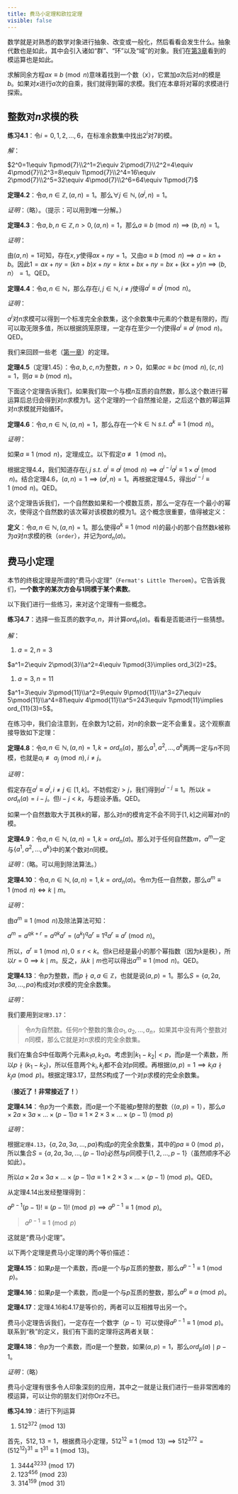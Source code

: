 ```yaml
---
title: 费马小定理和欧拉定理
visible: false
---
```


数学就是对熟悉的数学对象进行抽象、改变或一般化，然后看看会发生什么。抽象代数也是如此，其中会引入诸如“群”、“环”以及“域”的对象。我们在[第3章](../modulo)看到的模运算也是如此。

求解同余方程$ax\equiv b\pmod{n}$意味着找到一个数（$x$），它累加$a$次后对$n$的模是$b$。如果对$x$进行$a$次的自乘，我们就得到幂的求模。我们在本章将对幂的求模进行探索。

## 整数对$n$求模的秩

**练习4.1**：令$i=0, 1, 2, ..., 6$，在标准余数集中找出$2^i$对$7$的模。

*解*：

$2^0=1\equiv 1\pmod{7}\\2^1=2\equiv 2\pmod{7}\\2^2=4\equiv 4\pmod{7}\\2^3=8\equiv 1\pmod{7}\\2^4=16\equiv 2\pmod{7}\\2^5=32\equiv 4\pmod{7}\\2^6=64\equiv 1\pmod{7}$

**定理4.2**：令$a, n\in \mathbb{Z}, (a, n)=1$。那么$\forall j\in\mathbb{N}, (a^j, n)=1$。

*证明*：（略）。（提示：可以用到唯一分解。）

**定理4.3**：令$a, b, n\in\mathbb{Z}, n\gt 0, (a, n)=1$，那么$a\equiv b\pmod{n}\implies (b, n)=1$。

*证明*：

由$(a, n)=1$可知，存在$x, y$使得$ax+ny=1$。又由$a\equiv b\pmod{n}\implies a=kn+b$。因此$1=ax+ny=(kn+b)x+ny=knx+bx+ny=bx+(kx+y)n\implies (b, n）=1$。QED。

**定理4.4**：令$a, n\in\mathbb{N}$，那么存在$i, j\in\mathbb{N}, i\ne j$使得$a^i\equiv a^j\pmod{n}$。

*证明*：

$a^i$对$n$求模可以得到一个标准完全余数集，这个余数集中元素的个数是有限的，而$j$可以取无限多值，所以根据鸽笼原理，一定存在至少一个$j$使得$a^i\equiv a^j\pmod{n}$。QED。

我们来回顾一些老（[第一章](../divide)）的定理。

**定理4.5**（定理1.45）：令$a, b, c, n$为整数，$n\gt0$，如果$ac\equiv bc\pmod{n}, (c, n)=1$，则$a\equiv b\pmod{n}$。

下面这个定理告诉我们，如果我们取一个与模$n$互质的自然数，那么这个数进行幂运算后总归会得到对$n$求模为1。这个定理的一个自然推论是，之后这个数的幂运算对$n$求模就开始循环。

**定理4.6**：令$a, n\in\mathbb{N}, (a, n)=1$，那么存在一个$k\in\mathbb{N}\:s.t.\:a^k\equiv 1\pmod{n}$。

*证明*：

如果$a\equiv 1\pmod{n}$，定理成立。以下假定$a\not\equiv 1\pmod{n}$。

根据定理4.4，我们知道存在$i, j\:s.t.\:a^i\equiv a^j\pmod{n}\implies a^{i-j}a^j\equiv 1\times a^j\pmod{n}$。结合定理4.6，$(a, n)=1\implies (a^j, n)=1$。再根据定理4.5，得出$a^{i-j}\equiv 1\pmod{n}$。QED。

这个定理告诉我们，一个自然数如果和一个模数互质，那么一定存在一个最小的幂次，使得这个自然数的该次幂对该模数的模为1。这个概念很重要，值得被定义：

**定义**：令$a, n\in \mathbb{N}, (a, n)=1$。那么使得$a^k\equiv 1\pmod{n}$的最小的那个自然数$k$被称为$a$对$n$求模的秩（`order`），并记为$ord_n(a)$。

## 费马小定理

本节的终极定理是所谓的“费马小定理”（`Fermat's Little Theroem`）。它告诉我们，**一个数字的某次方会与1同模于某个素数**。

以下我们进行一些练习，来对这个定理有一些概念。

**练习4.7**：选择一些互质的数字$a, n$，并计算$ord_n(a)$。看看是否能进行一些猜想。

*解*：

1. $a=2, n=3$

$a^1=2\equiv 2\pmod{3}\\a^2=4\equiv 1\pmod{3}\implies ord_3(2)=2$。

1. $a=3, n=11$

$a^1=3\equiv 3\pmod{11}\\a^2=9\equiv 9\pmod{11}\\a^3=27\equiv 5\pmod{11}\\a^4=81\equiv 4\pmod{11}\\a^5=243\equiv 1\pmod{11}\implies ord_{11}(3)=5$。

在练习中，我们会注意到，在余数为1之前，对$n$的余数一定不会重复。这个观察直接导致如下定理：

**定理4.8**：令$a, n\in\mathbb{N}, (a, n)=1, k=ord_n(a)$，那么$a^1, a^2, ..., a^k$两两一定与$n$不同模，也就是$a_i\not\equiv a_j\pmod{n}, i\ne j$。

*证明*：

假定存在$a^i\equiv a^j, i\ne j\in [1, k]$。不妨假定$i\gt j$，我们得到$a^{i-j}\equiv 1$。所以$k=ord_n(a)=i-j$。但$i-j\lt k$，与题设矛盾。QED。

如果一个自然数取大于其秩$k$的幂，那么对$n$的模肯定不会不同于$[1, k]$之间幂对$n$的模。

**定理4.9**：令$a, n\in\mathbb{N}, (a, n)=1, k=ord_n(a)$。那么对于任何自然数$m$，$a^m$一定与$\{a^1, a^2, ..., a^k\}$中的某个数对$n$同模。

*证明*：（略。可以用到除法算法。）

**定理4.10**：令$a, n\in\mathbb{N}, (a, n)=1, k=ord_n(a)$。令$m$为任一自然数，那么$a^m\equiv 1\pmod{n} \iff k\mid m$。

*证明*：

由$a^m\equiv 1\pmod{n}$及除法算法可知：

$a^m=a^{qk+r}=a^{qk}a^r=(a^k)^qa^r\equiv 1^qa^r\equiv a^r\pmod{n}$。

所以，$a^r\equiv 1\pmod{n}, 0\le r\lt k$。但$k$已经是最小的那个幂指数（因为$k$是秩），所以$r=0\implies k\mid m$。反之，从$k\mid m$也可以得出$a^m\equiv 1\pmod{n}$。QED。

**定理4.13**：令$p$为整数，而$p\nmid a, a\in\mathbb{Z}$，也就是说$(a, p)=1$。那么$S=\{a, 2a, 3a, ..., pa\}$构成对$p$求模的完全余数集。

*证明*：

我们要用到`定理3.17`：

>令$n$为自然数。任何$n$个整数的集合$a_1, a_2, ..., a_n$，如果其中没有两个整数对$n$同模，那么它就是对$n$求模的完全余数集。

我们在集合$S$中任取两个元素$k_1a, k_2a$。考虑到$|k_1-k_2|\lt p$，而$p$是一个素数，所以$p\nmid (k_1-k_2)$，所以任意两个$k_i, k_j$都不会对$p$同模。再根据$(a, p)=1\implies k_ia\nmid k_ja\pmod{p}$。根据定理3.17，显然$S$构成了一个对$p$求模的完全余数集。

（**接近了！非常接近了！**）

**定理4.14**：令$p$为一个素数，而$a$是一个不能被$p$整除的整数（$(a, p)=1$），那么$a\times 2a\times 3a\times ... \times (p-1)a\equiv 1\times 2\times 3 \times ... \times (p-1) \pmod{p}$

*证明*：

根据`定理4.13`，$\{a, 2a, 3a, ..., pa\}$构成$p$的完全余数集，其中的$pa\equiv 0\pmod{p}$，所以集合$S=\{a, 2a, 3a, ..., (p-1)a\}$必然与$p$同模于$\{1, 2, ..., p-1\}$（虽然顺序不必如此）。

所以$a\times 2a\times 3a\times ... \times (p-1)a\equiv 1\times 2\times 3 \times ... \times (p-1) \pmod{p}$。QED。

从定理4.14出发经整理得到：

$a^{p-1}(p-1)!\equiv (p-1)!\pmod{p}\implies a^{p-1}\equiv 1 \pmod{p}$。

>$a^{p-1}\equiv 1 \pmod{p}$

这就是“费马小定理”。

以下两个定理是费马小定理的两个等价描述：

**定理4.15**：如果$p$是一个素数，而$a$是一个与$p$互质的整数，那么$a^{p-1}\equiv 1 \pmod{p}$。

**定理4.16**：如果$p$是一个素数，而$a$是一个与$p$互质的整数，那么$a^p\equiv a \pmod{p}$。

**定理4.17**：定理4.16和4.17是等价的，两者可以互相推导出另一个。

费马小定理告诉我们，一定存在一个数字（$p-1$）可以使得$a^{p-1}\equiv 1\pmod{p}$。联系到“秩”的定义，我们有下面的定理将这两者关联：

**定理4.18**：令$p$为一个素数，而$a$是一个整数，如果$(a,p)=1$，那么$ord_p(a)\mid p-1$。

*证明*：（略）

费马小定理有很多令人印象深刻的应用，其中之一就是让我们进行一些非常困难的模运算，可以让你的朋友们对你Orz不已。

**练习4.19**：进行下列运算

1. $512^{372}\pmod{13}$

首先，${512, 13}=1$，根据费马小定理，$512^{12}\equiv 1\pmod{13}\implies 512^{372}=(512^{12})^{31}\equiv 1^{31}\equiv 1\pmod{13}$。

1. $3444^{3233}\pmod{17}$
1. $123^{456}\pmod{23}$
1. $314^{159}\pmod{31}$
